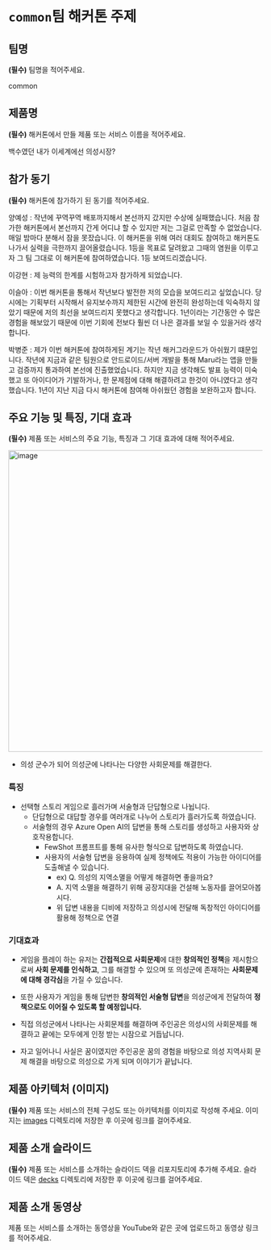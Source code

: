 # `common`팀 해커톤 주제

## 팀명

**(필수)** 팀명을 적어주세요.

common


## 제품명

**(필수)** 해커톤에서 만들 제품 또는 서비스 이름을 적어주세요.

백수였던 내가 이세계에선 의성시장?


## 참가 동기

**(필수)** 해커톤에 참가하기 된 동기를 적어주세요.

양예성 : 작년에 꾸역꾸역 배포까지해서 본선까지 갔지만 수상에 실패했습니다. 처음 참가한 해커톤에서 본선까지 간게 어디냐 할 수 있지만 저는 그걸로 만족할 수 없었습니다. 매일 밤마다 분해서 잠을 못잤습니다. 이 해커톤을 위해 여러 대회도 참여하고 해커톤도 나가서 실력을 극한까지 끌어올렸습니다. 1등을 목표로 달려왔고 그때의 염원을 이루고자 그 팀 그대로 이 해커톤에 참여하였습니다. 1등 보여드리겠습니다.

이강현 : 제 능력의 한계를 시험하고자 참가하게 되었습니다.

이슬아 : 이번 해커톤을 통해서 작년보다 발전한 저의 모습을 보여드리고 싶었습니다. 당시에는 기획부터 시작해서 유지보수까지 제한된 시간에 완전히 완성하는데 익숙하지 않았기 때문에 저의 최선을 보여드리지 못했다고 생각합니다. 1년이라는 기간동안 수 많은 경험을 해보았기 때문에 이번 기회에 전보다 훨씬 더 나은 결과를 보일 수 있을거라 생각합니다.

박병준 : 제가 이번 해커톤에 참여하게된 계기는 작년 해커그라운드가 아쉬웠기 떄문입니다.
작년에 지금과 같은 팀원으로 안드로이드/서버 개발을 통해 Maru라는 앱을 만들고 검증까지 통과하여 본선에 진출했었습니다. 하지만 지금 생각해도 발표 능력이 미숙했고 또 아이디어가 기발하거나, 한 문제점에 대해 해결하려고 한것이 아니였다고 생각했습니다. 1년이 지난 지금 다시 해커톤에 참여해 아쉬웠던 경험을 보완하고자 합니다.

## 주요 기능 및 특징, 기대 효과

**(필수)** 제품 또는 서비스의 주요 기능, 특징과 그 기대 효과에 대해 적어주세요.

<img width="598" alt="image" src="https://github.com/user-attachments/assets/a83f6116-a90e-455a-ab90-5cbf601959a1">


- 의성 군수가 되어 의성군에 나타나는 다양한 사회문제를 해결한다.

### 특징

- 선택형 스토리 게임으로 흘러가며 서술형과 단답형으로 나뉩니다.
    - 단답형으로 대답할 경우를 여러개로 나누어 스토리가 흘러가도록 하였습니다.
    - 서술형의 경우 Azure Open AI의 답변을 통해 스토리를 생성하고 사용자와 상호작용합니다.
        - FewShot 프롬프트를 통해 유사한 형식으로 답변하도록 하였습니다.
        - 사용자의 서술형 답변을 응용하여 실제 정책에도 적용이 가능한 아이디어를 도출해낼 수 있습니다.
            - ex) Q. 의성의 지역소멸을 어떻게 해결하면 좋을까요?
            - A. 지역 소멸을 해결하기 위해 공장지대을 건설해 노동자를 끌어모아봅시다.
            - 위 답변 내용을 디비에 저장하고 의성시에 전달해 독창적인 아이디어를 활용해 정책으로 연결

### 기대효과

- 게임을 플레이 하는 유저는 **간접적으로 사회문제**에 대한 **창의적인 정책**을 제시함으로써 **사회 문제를 인식하고**, 그를 해결할 수 있으며 또 의성군에 존재하는 **사회문제에 대해 경각심**을 가질 수 있습니다.
- 또한 사용자가 게임을 통해 답변한 **창의적인 서술형 답변**을 의성군에게 전달하여 **정책으로도 이어질 수 있도록 할 예정입니다.**

- 직접 의성군에서 나타나는 사회문제를 해결하며 주인공은 의성시의 사회문제를 해결하고 끝에는 모두에게 인정 받는 시잠으로 거듭납니다.
- 자고 일어나니 사실은 꿈이였지만 주인공운 꿈의 경험을 바탕으로 의성 지역사회 문제 해결을 바탕으로 의성으로 가게 되며 이야기가 끝납니다.

## 제품 아키텍처 (이미지)

**(필수)** 제품 또는 서비스의 전체 구성도 또는 아키텍처를 이미지로 작성해 주세요. 이미지는 [images](./images) 디렉토리에 저장한 후 이곳에 링크를 걸어주세요.

## 제품 소개 슬라이드

**(필수)** 제품 또는 서비스를 소개하는 슬라이드 덱을 리포지토리에 추가해 주세요. 슬라이드 덱은 [decks](./decks) 디렉토리에 저장한 후 이곳에 링크를 걸어주세요.

## 제품 소개 동영상

제품 또는 서비스를 소개하는 동영상을 YouTube와 같은 곳에 업로드하고 동영상 링크를 적어주세요.
